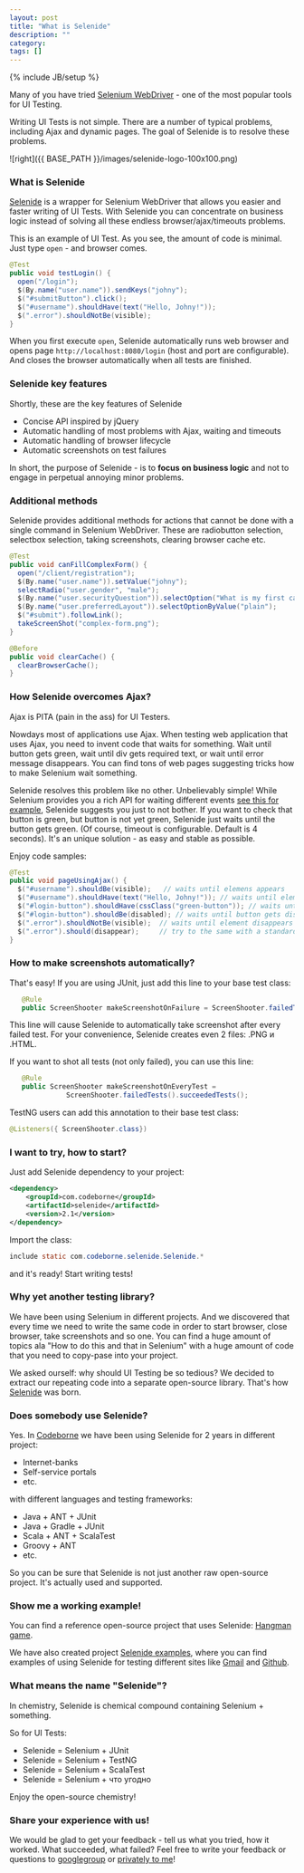 ```yaml
---
layout: post
title: "What is Selenide"
description: ""
category: 
tags: []
---
```

{% include JB/setup %}

Many of you have tried [Selenium WebDriver](http://code.google.com/p/selenium/) - one of the most popular tools for UI Testing.

Writing UI Tests is not simple. There are a number of typical problems, including Ajax and dynamic pages.
The goal of Selenide is to resolve these problems.

![right]({{ BASE_PATH }}/images/selenide-logo-100x100.png)

### What is Selenide
[Selenide](http://selenide.org) is a wrapper for Selenium WebDriver that allows you easier and faster writing of UI Tests.
With Selenide you can concentrate on business logic instead of solving all these endless browser/ajax/timeouts problems.

This is an example of UI Test. As you see, the amount of code is minimal. Just type `open` - and browser comes.

```java
@Test
public void testLogin() {
  open("/login");
  $(By.name("user.name")).sendKeys("johny");
  $("#submitButton").click();
  $("#username").shouldHave(text("Hello, Johny!"));
  $(".error").shouldNotBe(visible);
}
```

When you first execute `open`, Selenide automatically runs web browser and opens page `http://localhost:8080/login` (host and port are configurable).
And closes the browser automatically when all tests are finished.

### Selenide key features
Shortly, these are the key features of Selenide

+  Concise API inspired by jQuery
+  Automatic handling of most problems with Ajax, waiting and timeouts
+  Automatic handling of browser lifecycle
+  Automatic screenshots on test failures

In short, the purpose of Selenide - is to **focus on business logic** and not to engage in perpetual annoying minor problems.

### Additional methods
Selenide provides additional methods for actions that cannot be done with a single command in Selenium WebDriver.
These are radiobutton selection, selectbox selection, taking screenshots, clearing browser cache etc.

```java
@Test
public void canFillComplexForm() {
  open("/client/registration");
  $(By.name("user.name")).setValue("johny");
  selectRadio("user.gender", "male");
  $(By.name("user.securityQuestion")).selectOption("What is my first car?");
  $(By.name("user.preferredLayout")).selectOptionByValue("plain");
  $("#submit").followLink();
  takeScreenShot("complex-form.png");
}

@Before
public void clearCache() {
  clearBrowserCache();
}
```

### How Selenide overcomes Ajax?

Ajax is PITA (pain in the ass) for UI Testers.

Nowdays most of applications use Ajax. When testing web application that uses Ajax, you need to invent code that waits for something. Wait until
button gets green, wait until div gets required text, or wait until error message disappears. You can find tons of web pages suggesting tricks how to
make Selenium wait something.

Selenide resolves this problem like no other. Unbelievably simple!
While Selenium provides you a rich API for waiting different events [see this for example](http://xpinjection.com/2013/04/04/waits-and-timeouts-in-webdriver/),
Selenide suggests you just to not bother. If you want to check that button is green, but button is not yet green, Selenide just waits until the
button gets green. (Of course, timeout is configurable. Default is 4 seconds).
It's an unique solution - as easy and stable as possible.

Enjoy code samples:

```java
@Test
public void pageUsingAjax() {
  $("#username").shouldBe(visible);   // waits until elemens appears
  $("#username").shouldHave(text("Hello, Johny!")); // waits until elements gets text "Hello, Johny!"
  $("#login-button").shouldHave(cssClass("green-button")); // waits until button gets green
  $("#login-button").shouldBe(disabled); // waits until button gets disabled
  $(".error").shouldNotBe(visible);  // waits until element disappears
  $(".error").should(disappear);     // try to the same with a standard Selenium WebDriver!
}
```

### How to make screenshots automatically?
That's easy! If you are using JUnit, just add this line to your base test class:

```java
   @Rule
   public ScreenShooter makeScreenshotOnFailure = ScreenShooter.failedTests();
```

This line will cause Selenide to automatically take screenshot after every failed test.
For your convenience, Selenide creates even 2 files: .PNG и .HTML.

If you want to shot all tests (not only failed), you can use this line:

```java
   @Rule
   public ScreenShooter makeScreenshotOnEveryTest =
              ScreenShooter.failedTests().succeededTests();
```

TestNG users can add this annotation to their base test class:

```java
@Listeners({ ScreenShooter.class})
```

### I want to try, how to start?

Just add Selenide dependency to your project:

```xml
<dependency>
    <groupId>com.codeborne</groupId>
    <artifactId>selenide</artifactId>
    <version>2.1</version>
</dependency>
```

Import the class:

```java
include static com.codeborne.selenide.Selenide.*
```

and it's ready! Start writing tests!

### Why yet another testing library?

We have been using Selenium in different projects.
And we discovered that every time we need to write the same code in order to start browser, close browser,
take screenshots and so one.
You can find a huge amount of topics ala "How to do this and that in Selenium" with a huge
amount of code that you need to copy-pase into your project.

We asked ourself: why should UI Testing be so tedious?
We decided to extract our repeating code into a separate open-source library.
That's how [Selenide](http://selenide.org) was born.


### Does somebody use Selenide?
Yes. In <a href="http://codeborne.com/" target="_blank">Codeborne</a> we have been using Selenide for 2 years in different project:

*   Internet-banks
*   Self-service portals
*   etc.

with different languages and testing frameworks:

*   Java + ANT + JUnit
*   Java + Gradle + JUnit
*   Scala + ANT + ScalaTest
*   Groovy + ANT
*   etc.

So you can be sure that Selenide is not just another raw open-source project. It's actually used and supported.

### Show me a working example!

You can find a reference open-source project that uses Selenide: [Hangman game](https://github.com/asolntsev/hangman).

We have also created project [Selenide examples](https://github.com/codeborne/selenide_examples), where you can find examples of using Selenide
for testing different sites like [Gmail](https://github.com/codeborne/selenide_examples/tree/master/gmail/test/org/selenide/examples/gmail) and
[Github](https://github.com/codeborne/selenide_examples/tree/master/github/test/org/selenide/examples/github).

### What means the name "Selenide"?
In chemistry, Selenide is chemical compound containing Selenium + something.

So for UI Tests:

*   Selenide = Selenium + JUnit
*   Selenide = Selenium + TestNG
*   Selenide = Selenium + ScalaTest
*   Selenide = Selenium + что угодно

Enjoy the open-source chemistry!

### Share your experience with us!
We would be glad to get your feedback - tell us what you tried, how it worked. What succeeded, what failed?
Feel free to write your feedback or questions to [googlegroup](mailto:selenide@googlegroups.com) or [privately to me](mailto:andrei.solntsev@gmail.com)!
